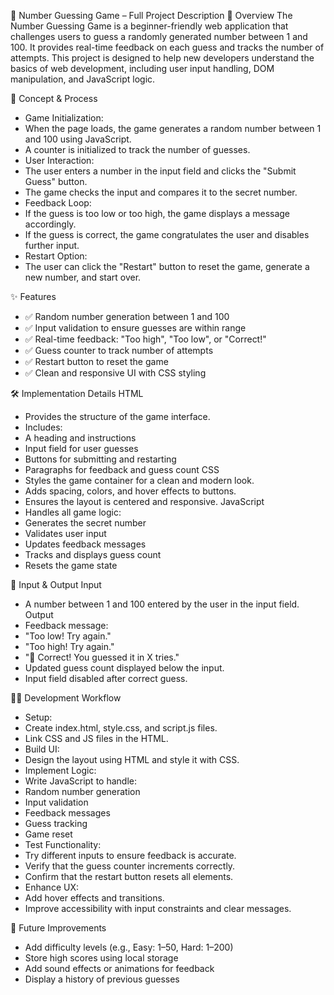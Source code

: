  🎯 Number Guessing Game – Full Project Description
📌 Overview
The Number Guessing Game is a beginner-friendly web application that challenges users to guess a randomly generated number between 1 and 100. It provides real-time feedback on each guess and tracks the number of attempts. This project is designed to help new developers understand the basics of web development, including user input handling, DOM manipulation, and JavaScript logic.

🧠 Concept & Process
- Game Initialization:
- When the page loads, the game generates a random number between 1 and 100 using JavaScript.
- A counter is initialized to track the number of guesses.
- User Interaction:
- The user enters a number in the input field and clicks the "Submit Guess" button.
- The game checks the input and compares it to the secret number.
- Feedback Loop:
- If the guess is too low or too high, the game displays a message accordingly.
- If the guess is correct, the game congratulates the user and disables further input.
- Restart Option:
- The user can click the "Restart" button to reset the game, generate a new number, and start over.

✨ Features
- ✅ Random number generation between 1 and 100
- ✅ Input validation to ensure guesses are within range
- ✅ Real-time feedback: "Too high", "Too low", or "Correct!"
- ✅ Guess counter to track number of attempts
- ✅ Restart button to reset the game
- ✅ Clean and responsive UI with CSS styling

🛠️ Implementation Details
HTML
- Provides the structure of the game interface.
- Includes:
- A heading and instructions
- Input field for user guesses
- Buttons for submitting and restarting
- Paragraphs for feedback and guess count
CSS
- Styles the game container for a clean and modern look.
- Adds spacing, colors, and hover effects to buttons.
- Ensures the layout is centered and responsive.
JavaScript
- Handles all game logic:
- Generates the secret number
- Validates user input
- Updates feedback messages
- Tracks and displays guess count
- Resets the game state

🔢 Input & Output
Input
- A number between 1 and 100 entered by the user in the input field.
Output
- Feedback message:
- "Too low! Try again."
- "Too high! Try again."
- "🎉 Correct! You guessed it in X tries."
- Updated guess count displayed below the input.
- Input field disabled after correct guess.

🧑‍💻 Development Workflow
- Setup:
- Create index.html, style.css, and script.js files.
- Link CSS and JS files in the HTML.
- Build UI:
- Design the layout using HTML and style it with CSS.
- Implement Logic:
- Write JavaScript to handle:
- Random number generation
- Input validation
- Feedback messages
- Guess tracking
- Game reset
- Test Functionality:
- Try different inputs to ensure feedback is accurate.
- Verify that the guess counter increments correctly.
- Confirm that the restart button resets all elements.
- Enhance UX:
- Add hover effects and transitions.
- Improve accessibility with input constraints and clear messages.

🚀 Future Improvements
- Add difficulty levels (e.g., Easy: 1–50, Hard: 1–200)
- Store high scores using local storage
- Add sound effects or animations for feedback
- Display a history of previous guesses
